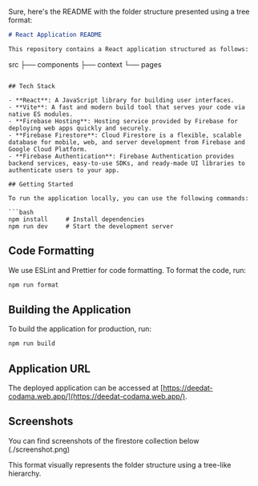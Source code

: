 Sure, here's the README with the folder structure presented using a tree format:

```markdown
# React Application README

This repository contains a React application structured as follows:

```
src
├── components
├── context
└── pages
```

## Tech Stack

- **React**: A JavaScript library for building user interfaces.
- **Vite**: A fast and modern build tool that serves your code via native ES modules.
- **Firebase Hosting**: Hosting service provided by Firebase for deploying web apps quickly and securely.
- **Firebase Firestore**: Cloud Firestore is a flexible, scalable database for mobile, web, and server development from Firebase and Google Cloud Platform.
- **Firebase Authentication**: Firebase Authentication provides backend services, easy-to-use SDKs, and ready-made UI libraries to authenticate users to your app.

## Getting Started

To run the application locally, you can use the following commands:

```bash
npm install     # Install dependencies
npm run dev     # Start the development server
```

## Code Formatting

We use ESLint and Prettier for code formatting. To format the code, run:

```bash
npm run format
```

## Building the Application

To build the application for production, run:

```bash
npm run build
```

## Application URL

The deployed application can be accessed at [https://deedat-codama.web.app/](https://deedat-codama.web.app/).

## Screenshots

You can find screenshots of the firestore collection below
(./screenshot.png)


This format visually represents the folder structure using a tree-like hierarchy.